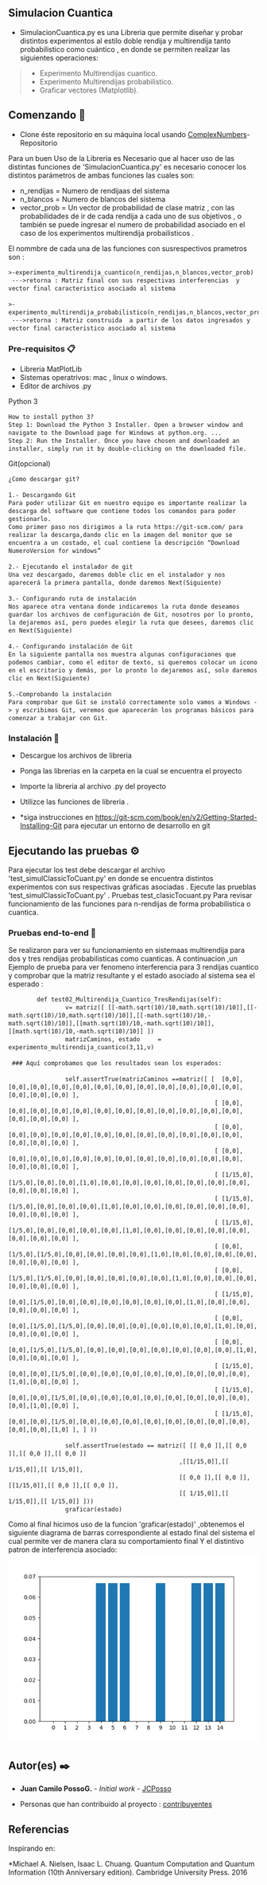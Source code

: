 ## Simulacion Cuantica 
* SimulacionCuantica.py es una Libreria que permite diseñar y probar distintos experimentos al estilo doble rendija y multirendija tanto probabilistico como cuántico , en donde se permiten realizar las siguientes operaciones:
>- Experimento Multirendijas cuantico.
>- Experimento Multirendijas probabilistico.
>- Graficar vectores (Matplotlib).

## Comenzando 🚀
* Clone éste repositorio en su máquina local usando [ComplexNumbers](https://github.com/JCPosso/complexNumbers.git)- Repositorio

Para un buen Uso de la Libreria es Necesario  que al hacer uso de las distintas funciones de 'SimulacionCuantica.py' es necesario conocer los distintos parámetros de ambas funciones las cuales son:

* n_rendijas = Numero de rendijaas del sistema
* n_blancos = Numero de blancos del sistema
* vector_prob = Un vector de probabilidad de clase matriz , con las probabilidades de ir de cada rendija a cada uno de sus objetivos , o también se puede ingresar el numero de probabilidad asociado en el caso de los experimentos multirendija probailisticos  .

El nommbre de cada una de las funciones con susrespectivos prametros son :
```
>-experimento_multirendija_cuantico(n_rendijas,n_blancos,vector_prob) 
 --->retorna : Matriz final con sus respectivas interferencias  y vector final caracteristico asociado al sistema
 
>-experimento_multirendija_probabilistico(n_rendijas,n_blancos,vector_prob)
 --->retorna : Matriz construida  a partir de los datos ingresados y vector final caracteristico asociado al sistema
```
### Pre-requisitos 📋
* Libreria MatPlotLib
* Sistemas operatrivos: mac , linux o windows.
* Editor de archivos .py

Python 3

```
How to install python 3?
Step 1: Download the Python 3 Installer. Open a browser window and navigate to the Download page for Windows at python.org. ...
Step 2: Run the Installer. Once you have chosen and downloaded an installer, simply run it by double-clicking on the downloaded file.

```
Git(opcional)
```
¿Como descargar git?

1.- Descargando Git
Para poder utilizar Git en nuestro equipo es importante realizar la descarga del software que contiene todos los comandos para poder gestionarlo.
Como primer paso nos dirigimos a la ruta https://git-scm.com/ para realizar la descarga,dando clic en la imagen del monitor que se encuentra a un costado, el cual contiene la descripción “Download NumeroVersion for windows”

2.- Ejecutando el instalador de git
Una vez descargado, daremos doble clic en el instalador y nos aparecerá la primera pantalla, donde daremos Next(Siguiente)

3.- Configurando ruta de instalación
Nos aparece otra ventana donde indicaremos la ruta donde deseamos guardar los archivos de configuración de Git, nosotros por lo pronto, la dejaremos así, pero puedes elegir la ruta que desees, daremos clic en Next(Siguiente)

4.- Configurando instalación de Git
En la siguiente pantalla nos muestra algunas configuraciones que podemos cambiar, como el editor de texto, si queremos colocar un icono en el escritorio y demás, por lo pronto lo dejaremos así, solo daremos clic en Next(Siguiente)

5.-Comprobando la instalación         
Para comprobar que Git se instaló correctamente solo vamos a Windows -> y escribimos Git, veremos que aparecerán los programas básicos para comenzar a trabajar con Git.
```
### Instalación 🔧
* Descargue los archivos de libreria
* Ponga las librerias en la carpeta en la cual se encuentra el proyecto
* Importe la libreria al archivo .py del proyecto
* Utilizce las funciones de libreria .

* *siga instrucciones en https://git-scm.com/book/en/v2/Getting-Started-Installing-Git para ejecutar un entorno de desarrollo en git

## Ejecutando las pruebas ⚙️
Para ejecutar los test debe descargar el archivo 'test_simulClassicToCuant.py' en donde se encuentra distintos experimentos con sus respectivas gráficas asociadas .
Ejecute las prueblas 'test_simulClassicToCuant.py' .
Pruebas test_clasicTocuant.py Para revisar funcionamiento de las funciones para n-rendijas de forma probabilistica o cuantica.

### Pruebas end-to-end 🔩
Se realizaron para ver su funcionamiento en sistemaas multirendija para dos y tres rendijas  probabilisticas como cuanticas.
A continuacion ,un Ejemplo de prueba para ver fenomeno interferencia para 3 rendijas cuantico y comprobar que la matriz resultante y el estado asociado al sistema sea el esperado :
```
        def test02_Multirendija_Cuantico_TresRendijas(self):
                v= matriz([ [[-math.sqrt(10)/10,math.sqrt(10)/10]],[[-math.sqrt(10)/10,math.sqrt(10)/10]],[[-math.sqrt(10)/10,-math.sqrt(10)/10]],[[math.sqrt(10)/10,-math.sqrt(10)/10]],[[math.sqrt(10)/10,-math.sqrt(10)/10]] ])
                matrizCaminos, estado     =    experimento_multirendija_cuantico(3,11,v)
                
 ### Aquí comprobamos que los resultados sean los esperados:            
 
                self.assertTrue(matrizCaminos ==matriz([ [  [0,0],[0,0],[0,0],[0,0],[0,0],[0,0],[0,0],[0,0],[0,0],[0,0],[0,0],[0,0],[0,0],[0,0],[0,0] ],
                                                          [ [0,0],[0,0],[0,0],[0,0],[0,0],[0,0],[0,0],[0,0],[0,0],[0,0],[0,0],[0,0],[0,0],[0,0],[0,0] ],
                                                          [ [0,0],[0,0],[0,0],[0,0],[0,0],[0,0],[0,0],[0,0],[0,0],[0,0],[0,0],[0,0],[0,0],[0,0],[0,0] ],
                                                          [ [0,0],[0,0],[0,0],[0,0],[0,0],[0,0],[0,0],[0,0],[0,0],[0,0],[0,0],[0,0],[0,0],[0,0],[0,0] ],
                                                          [ [1/15,0],[1/5,0],[0,0],[0,0],[1,0],[0,0],[0,0],[0,0],[0,0],[0,0],[0,0],[0,0],[0,0],[0,0],[0,0] ],
                                                          [ [1/15,0],[1/5,0],[0,0],[0,0],[0,0],[1,0],[0,0],[0,0],[0,0],[0,0],[0,0],[0,0],[0,0],[0,0],[0,0] ],
                                                          [ [1/15,0],[1/5,0],[0,0],[0,0],[0,0],[0,0],[1,0],[0,0],[0,0],[0,0],[0,0],[0,0],[0,0],[0,0],[0,0] ],
                                                          [ [0,0],[1/5,0],[1/5,0],[0,0],[0,0],[0,0],[0,0],[1,0],[0,0],[0,0],[0,0],[0,0],[0,0],[0,0],[0,0] ],
                                                          [ [0,0],[1/5,0],[1/5,0],[0,0],[0,0],[0,0],[0,0],[0,0],[1,0],[0,0],[0,0],[0,0],[0,0],[0,0],[0,0] ],
                                                          [ [1/15,0],[0,0],[1/5,0],[0,0],[0,0],[0,0],[0,0],[0,0],[0,0],[1,0],[0,0],[0,0],[0,0],[0,0],[0,0] ],
                                                          [ [0,0],[0,0],[1/5,0],[1/5,0],[0,0],[0,0],[0,0],[0,0],[0,0],[0,0],[1,0],[0,0],[0,0],[0,0],[0,0] ],
                                                          [ [0,0],[0,0],[1/5,0],[1/5,0],[0,0],[0,0],[0,0],[0,0],[0,0],[0,0],[0,0],[1,0],[0,0],[0,0],[0,0] ],
                                                          [ [1/15,0],[0,0],[0,0],[1/5,0],[0,0],[0,0],[0,0],[0,0],[0,0],[0,0],[0,0],[0,0],[1,0],[0,0],[0,0] ],
                                                          [ [1/15,0],[0,0],[0,0],[1/5,0],[0,0],[0,0],[0,0],[0,0],[0,0],[0,0],[0,0],[0,0],[0,0],[1,0],[0,0] ],
                                                          [ [1/15,0],[0,0],[0,0],[1/5,0],[0,0],[0,0],[0,0],[0,0],[0,0],[0,0],[0,0],[0,0],[0,0],[0,0],[1,0] ], ] ))
               
                self.assertTrue(estado == matriz([ [[ 0,0 ]],[[ 0,0 ]],[[ 0,0 ]],[[ 0,0 ]]
                                                ,[[1/15,0]],[[ 1/15,0]],[[ 1/15,0]],
                                                [[ 0,0 ]],[[ 0,0 ]],[[1/15,0]],[[ 0,0 ]],[[ 0,0 ]],
                                                [[ 1/15,0]],[[ 1/15,0]],[[ 1/15,0]] ]))
                graficar(estado)
```
Como al final hicimos uso de la funcion 'graficar(estado)' ,obtenemos el siguiente diagrama de barras correspondiente al estado final del sistema el cual permite ver de manera clara su comportamiento final Y el distintivo patron de interferencia asociado:
![](src/10.png)


## Autor(es) ✒️

* **Juan Camilo PossoG.** - *Initial work* - [JCPosso](https://github.com/JCPosso)

* Personas que han contribuido al proyecto : [contribuyentes](https://github.com/JCPosso/complexNumbers/contributors)

## Referencias
Inspirando en:

*Michael A. Nielsen, Isaac L. Chuang. Quantum Computation and Quantum Information (10th Anniversary edition). Cambridge University Press. 2016
